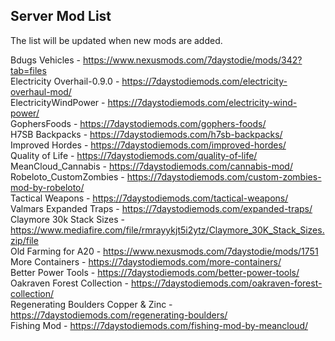 ## Server Mod List

The list will be updated when new mods are added.

Bdugs Vehicles - https://www.nexusmods.com/7daystodie/mods/342?tab=files <br>
Electricity Overhail-0.9.0 - https://7daystodiemods.com/electricity-overhaul-mod/<br>
ElectricityWindPower - https://7daystodiemods.com/electricity-wind-power/<br>
GophersFoods - https://7daystodiemods.com/gophers-foods/<br>
H7SB Backpacks - https://7daystodiemods.com/h7sb-backpacks/<br>
Improved Hordes - https://7daystodiemods.com/improved-hordes/<br>
Quality of Life - https://7daystodiemods.com/quality-of-life/<br>
MeanCloud_Cannabis - https://7daystodiemods.com/cannabis-mod/<br>
Robeloto_CustomZombies - https://7daystodiemods.com/custom-zombies-mod-by-robeloto/<br>
Tactical Weapons - https://7daystodiemods.com/tactical-weapons/<br>
Valmars Expanded Traps - https://7daystodiemods.com/expanded-traps/<br>
Claymore 30k Stack Sizes - https://www.mediafire.com/file/rmrayykjt5i2ytz/Claymore_30K_Stack_Sizes.zip/file<br>
Old Farming for A20 - https://www.nexusmods.com/7daystodie/mods/1751<br>
More Containers - https://7daystodiemods.com/more-containers/<br>
Better Power Tools - https://7daystodiemods.com/better-power-tools/<br>
Oakraven Forest Collection - https://7daystodiemods.com/oakraven-forest-collection/<br>
Regenerating Boulders Copper & Zinc - https://7daystodiemods.com/regenerating-boulders/<br>
Fishing Mod - https://7daystodiemods.com/fishing-mod-by-meancloud/
